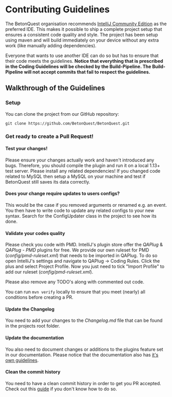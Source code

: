 # Contributing Guidelines

The BetonQuest organisation recommends <a href="https://www.jetbrains.com/idea/" target="_blank">IntelliJ Community Edition</a> as the preferred IDE.
This makes it possible to ship a complete project setup that ensures a consistent code quality and style.
The project has been setup using maven and will build immediately on your device without any extra work (like manually adding dependencies).

Everyone that wants to use another IDE can do so but has to ensure that their code meets the guidelines.
**Notice that everything that is prescribed in the Coding Guidelines will be checked by the Build-Pipeline.
The Build-Pipeline will not accept commits that fail to respect the guidelines.**


## Walkthrough of the Guidelines

### Setup

You can clone the project from our GitHub repository:

```
git clone https://github.com/BetonQuest/BetonQuest.git
```

### Get ready to create a Pull Request!

#### Test your changes!
Please ensure your changes actually work and haven't introduced any bugs.
Therefore, you should compile the plugin and run it on a local 1.13+ test server.
Please install any related dependencies! If you changed code related to MySQL then setup a MySQL on your machine and test if BetonQuest still saves its data correctly. 

#### Does your change require updates to users configs?
This would be the case if you removed arguments or renamed e.g. an event.
You then have to write code to update any related configs to your new syntax.
Search for the ConfigUpdater class in the project to see how its done.

#### Validate your codes quality
Please check you code with PMD. IntelliJ's plugin store offer the _QAPlug_ & _QAPlug - PMD_ plugins for free.
We provide our own ruleset for PMD (_config/pmd-ruleset.xml_) that needs to be imported in QAPlug. 
To do so open IntelliJ's settings and navigate to  QAPlug -> Coding Rules. Click the plus and select Project Profile.
Now you just need to tick "Import Profile" to add our ruleset (_config/pmd-ruleset.xml_).

Please also remove any TODO's along with commented out code.

You can run `mvn verify` locally to ensure that you meet (nearly) all conditions before creating a PR.

#### Update the Changelog
You need to add your changes to the _Changelog.md_ file that can be found in the projects root folder.

#### Update the documentation
You also need to document changes or additions to the plugins feature set in our documentation. Please notice that the documentation 
also has [it's own guidelines](../Docs/Guidelines.md).

#### Clean the commit history
You need to have a clean commit history in order to get you PR accepted.
Check out this <a href="https://medium.com/@catalinaturlea/clean-git-history-a-step-by-step-guide-eefc0ad8696d" target="_blank">guide</a> if you don't know how to do so.
